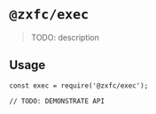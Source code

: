 # `@zxfc/exec`

> TODO: description

## Usage

```
const exec = require('@zxfc/exec');

// TODO: DEMONSTRATE API
```
